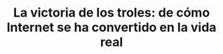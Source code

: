 ---
title: 'La victoria de los troles: de cómo Internet se ha convertido en la vida real'

year: 2021

venue: "🇪🇸 El País"

link: "https://elpais.com/tecnologia/2021-01-08/la-victoria-de-los-trols-de-como-internet-se-ha-convertido-en-la-vida-real.html"

archive: "./files/el_pais.pdf"

related_paper: 'Do Platform Migrations Compromise Content Moderation? Evidence from r/The_Donald and r/Incels'

---